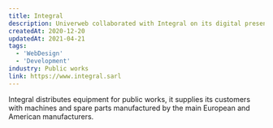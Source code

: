 ```yaml
---
title: Integral
description: Univerweb collaborated with Integral on its digital presence. We created the website.
createdAt: 2020-12-20
updatedAt: 2021-04-21
tags:
  - 'WebDesign'
  - 'Development'
industry: Public works
link: https://www.integral.sarl
---
```


Integral distributes equipment for public works, it supplies its customers with machines and spare parts manufactured by the main European and American manufacturers.
